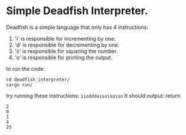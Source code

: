 # Simple Deadfish Interpreter.

Deadfish is a simple language that only has 4 instructions:
1. 'i' is responsible for incrementing by one.
2. 'd' is responsible for decrementing by one.
3. 's' is responsible for squaring the number.
4. 'o' is responsible for printing the output.

to run the code:
```
cd deadfish_interpreter/
cargo run/
```

try running these instructions:
```iiodddoisoisoiso```
It should output:  return
```
2
0
1
4
25
```
